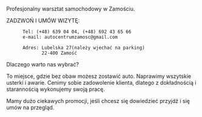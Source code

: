 
Profesjonalny warsztat samochodowy w Zamościu. 

ZADZWOŃ I UMÓW WIZYTĘ:
                  
          Tel: (+48) 639 04 04, (+48) 692 43 65 66
          e-mail: autocentrumzamosc@gmail.com
          
          Adres: Lubelska 27(należy wjechać na parking) 
                 22-400 Zamość
              
Dlaczego warto nas wybrać? 

To miejsce, gdzie bez obaw możesz zostawić auto. Naprawimy wszytskie usterki i awarie. 
Cenimy sobie zadowolenie klienta, dlatego z dokładnością i starannością wykonujemy swoją pracę. 

Mamy dużo ciekawych promocji, jeśli chcesz się dowiedzieć przyjdź i się umów na przegląd.

